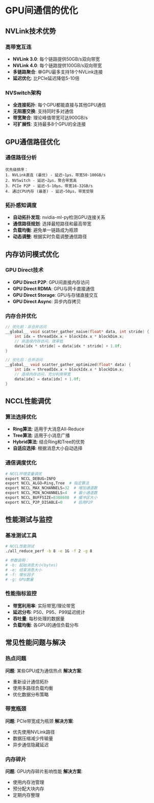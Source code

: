 # GPU间通信的优化

## NVLink技术优势

### 高带宽互连
- **NVLink 3.0**: 每个链路提供50GB/s双向带宽
- **NVLink 4.0**: 每个链路提供100GB/s双向带宽
- **多链路聚合**: 单GPU最多支持18个NVLink连接
- **延迟优化**: 比PCIe延迟降低5-10倍

### NVSwitch架构
- **全连接拓扑**: 每个GPU都能直接与其他GPU通信
- **无阻塞交换**: 支持同时多对通信
- **带宽聚合**: 理论峰值带宽可达900GB/s
- **可扩展性**: 支持最多8个GPU的全连接

## GPU通信路径优化

### 通信路径分析
```
优先级排序：
1. NVLink直连 (最优) - 延迟~1μs，带宽50-100GB/s
2. NVSwitch - 延迟~2μs，聚合带宽高
3. PCIe P2P - 延迟~5-10μs，带宽16-32GB/s  
4. 通过CPU内存 (最差) - 延迟~50μs，带宽受限
```

### 拓扑感知调度
- **自动拓扑发现**: nvidia-ml-py检测GPU连接关系
- **通信路径规划**: 选择最短路径和最高带宽
- **负载均衡**: 避免单一链路成为瓶颈
- **动态调整**: 根据实时负载调整通信路径

## 内存访问模式优化

### GPU Direct技术
- **GPU Direct P2P**: GPU间直接内存访问
- **GPU Direct RDMA**: GPU与网卡直接通信
- **GPU Direct Storage**: GPU与存储直接交互
- **GPU Direct Async**: 异步内存拷贝

### 内存合并优化
```cpp
// 优化前：非合并访问
__global__ void scatter_gather_naive(float* data, int stride) {
    int idx = threadIdx.x + blockIdx.x * blockDim.x;
    // 非连续内存访问，效率低
    data[idx * stride] = data[idx * stride] + 1.0f;
}

// 优化后：合并访问
__global__ void scatter_gather_optimized(float* data) {
    int idx = threadIdx.x + blockIdx.x * blockDim.x;
    // 连续内存访问，充分利用带宽
    data[idx] = data[idx] + 1.0f;
}
```

## NCCL性能调优

### 算法选择优化
- **Ring算法**: 适用于大消息All-Reduce
- **Tree算法**: 适用于小消息广播
- **Hybrid算法**: 结合Ring和Tree的优势
- **自适应选择**: 根据消息大小自动选择

### 通信调度优化
```python
# NCCL环境变量调优
export NCCL_DEBUG=INFO
export NCCL_ALGO=Ring,Tree  # 指定算法
export NCCL_MAX_NCHANNELS=32  # 增加通道数
export NCCL_MIN_NCHANNELS=4   # 最小通道数
export NCCL_BUFFSIZE=8388608  # 缓冲区大小
export NCCL_P2P_DISABLE=0     # 启用P2P
```

## 性能测试与监控

### 基准测试工具
```bash
# NCCL性能测试
./all_reduce_perf -b 8 -e 1G -f 2 -g 8

# 参数说明：
# -b: 起始消息大小(bytes)
# -e: 结束消息大小  
# -f: 增长因子
# -g: GPU数量
```

### 性能指标监控
- **带宽利用率**: 实际带宽/理论带宽
- **延迟分布**: P50、P95、P99延迟统计
- **吞吐量**: 每秒处理的数据量
- **负载均衡**: 各GPU的通信负载分布

## 常见性能问题与解决

### 热点问题
**问题**: 某些GPU成为通信热点
**解决方案**:
- 重新设计通信拓扑
- 使用多路径负载均衡
- 优化数据分布策略

### 带宽瓶颈
**问题**: PCIe带宽成为瓶颈
**解决方案**:
- 优先使用NVLink路径
- 数据压缩减少传输量
- 异步通信隐藏延迟

### 内存碎片
**问题**: GPU内存碎片影响性能
**解决方案**:
- 使用内存池管理
- 预分配大块内存
- 定期内存整理
